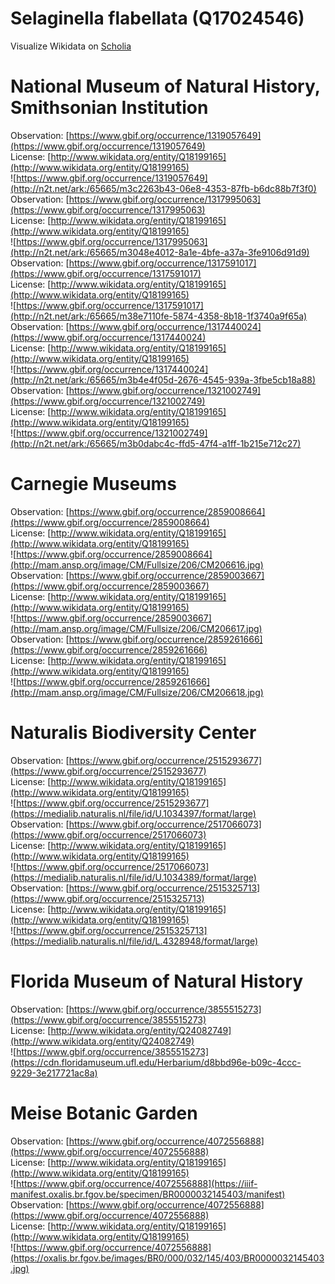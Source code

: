
Selaginella flabellata (Q17024546)
==================================
  
Visualize Wikidata on [Scholia](https://scholia.toolforge.org/taxon/Q17024546)
# National Museum of Natural History, Smithsonian Institution
  
Observation: [https://www.gbif.org/occurrence/1319057649](https://www.gbif.org/occurrence/1319057649)  
License: [http://www.wikidata.org/entity/Q18199165](http://www.wikidata.org/entity/Q18199165)  
![https://www.gbif.org/occurrence/1319057649](http://n2t.net/ark:/65665/m3c2263b43-06e8-4353-87fb-b6dc88b7f3f0)  
Observation: [https://www.gbif.org/occurrence/1317995063](https://www.gbif.org/occurrence/1317995063)  
License: [http://www.wikidata.org/entity/Q18199165](http://www.wikidata.org/entity/Q18199165)  
![https://www.gbif.org/occurrence/1317995063](http://n2t.net/ark:/65665/m3048e4012-8a1e-4bfe-a37a-3fe9106d91d9)  
Observation: [https://www.gbif.org/occurrence/1317591017](https://www.gbif.org/occurrence/1317591017)  
License: [http://www.wikidata.org/entity/Q18199165](http://www.wikidata.org/entity/Q18199165)  
![https://www.gbif.org/occurrence/1317591017](http://n2t.net/ark:/65665/m38e7110fe-5874-4358-8b18-1f3740a9f65a)  
Observation: [https://www.gbif.org/occurrence/1317440024](https://www.gbif.org/occurrence/1317440024)  
License: [http://www.wikidata.org/entity/Q18199165](http://www.wikidata.org/entity/Q18199165)  
![https://www.gbif.org/occurrence/1317440024](http://n2t.net/ark:/65665/m3b4e4f05d-2676-4545-939a-3fbe5cb18a88)  
Observation: [https://www.gbif.org/occurrence/1321002749](https://www.gbif.org/occurrence/1321002749)  
License: [http://www.wikidata.org/entity/Q18199165](http://www.wikidata.org/entity/Q18199165)  
![https://www.gbif.org/occurrence/1321002749](http://n2t.net/ark:/65665/m3b0dabc4c-ffd5-47f4-a1ff-1b215e712c27)
# Carnegie Museums
  
Observation: [https://www.gbif.org/occurrence/2859008664](https://www.gbif.org/occurrence/2859008664)  
License: [http://www.wikidata.org/entity/Q18199165](http://www.wikidata.org/entity/Q18199165)  
![https://www.gbif.org/occurrence/2859008664](http://mam.ansp.org/image/CM/Fullsize/206/CM206616.jpg)  
Observation: [https://www.gbif.org/occurrence/2859003667](https://www.gbif.org/occurrence/2859003667)  
License: [http://www.wikidata.org/entity/Q18199165](http://www.wikidata.org/entity/Q18199165)  
![https://www.gbif.org/occurrence/2859003667](http://mam.ansp.org/image/CM/Fullsize/206/CM206617.jpg)  
Observation: [https://www.gbif.org/occurrence/2859261666](https://www.gbif.org/occurrence/2859261666)  
License: [http://www.wikidata.org/entity/Q18199165](http://www.wikidata.org/entity/Q18199165)  
![https://www.gbif.org/occurrence/2859261666](http://mam.ansp.org/image/CM/Fullsize/206/CM206618.jpg)
# Naturalis Biodiversity Center
  
Observation: [https://www.gbif.org/occurrence/2515293677](https://www.gbif.org/occurrence/2515293677)  
License: [http://www.wikidata.org/entity/Q18199165](http://www.wikidata.org/entity/Q18199165)  
![https://www.gbif.org/occurrence/2515293677](https://medialib.naturalis.nl/file/id/U.1034397/format/large)  
Observation: [https://www.gbif.org/occurrence/2517066073](https://www.gbif.org/occurrence/2517066073)  
License: [http://www.wikidata.org/entity/Q18199165](http://www.wikidata.org/entity/Q18199165)  
![https://www.gbif.org/occurrence/2517066073](https://medialib.naturalis.nl/file/id/U.1034389/format/large)  
Observation: [https://www.gbif.org/occurrence/2515325713](https://www.gbif.org/occurrence/2515325713)  
License: [http://www.wikidata.org/entity/Q18199165](http://www.wikidata.org/entity/Q18199165)  
![https://www.gbif.org/occurrence/2515325713](https://medialib.naturalis.nl/file/id/L.4328948/format/large)
# Florida Museum of Natural History
  
Observation: [https://www.gbif.org/occurrence/3855515273](https://www.gbif.org/occurrence/3855515273)  
License: [http://www.wikidata.org/entity/Q24082749](http://www.wikidata.org/entity/Q24082749)  
![https://www.gbif.org/occurrence/3855515273](https://cdn.floridamuseum.ufl.edu/Herbarium/d8bbd96e-b09c-4ccc-9229-3e217721ac8a)
# Meise Botanic Garden
  
Observation: [https://www.gbif.org/occurrence/4072556888](https://www.gbif.org/occurrence/4072556888)  
License: [http://www.wikidata.org/entity/Q18199165](http://www.wikidata.org/entity/Q18199165)  
![https://www.gbif.org/occurrence/4072556888](https://iiif-manifest.oxalis.br.fgov.be/specimen/BR0000032145403/manifest)  
Observation: [https://www.gbif.org/occurrence/4072556888](https://www.gbif.org/occurrence/4072556888)  
License: [http://www.wikidata.org/entity/Q18199165](http://www.wikidata.org/entity/Q18199165)  
![https://www.gbif.org/occurrence/4072556888](https://oxalis.br.fgov.be/images/BR0/000/032/145/403/BR0000032145403.jpg)